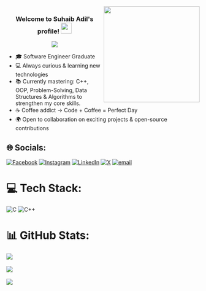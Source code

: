 <img width="250" align="right" src="https://c.tenor.com/_DOBjnGspYAAAAAM/code-coding.gif">

<h3 align="center">
  Welcome to Suhaib Adil's profile!
  <img src="https://media.giphy.com/media/hvRJCLFzcasrR4ia7z/giphy.gif" width="28">
</h3>

<!-- Typing SVG by DenverCoder1 - https://github.com/DenverCoder1/readme-typing-svg -->
<p align="center">
  <a href="https://github.com/DenverCoder1/readme-typing-svg">
    <img src="https://readme-typing-svg.herokuapp.com/?lines=Software%20Engineer;Always%20learning%20new%20things&font=Fira%20Code&center=true&width=440&height=45&color=f75c7e&vCenter=true&size=22">
  </a>
</p>


- 🎓 Software Engineer Graduate  
- 💻 Always curious & learning new technologies  
- 📚 Currently mastering: C++, OOP, Problem-Solving, Data Structures & Algorithms to strengthen my core skills.  
- ☕ Coffee addict → Code + Coffee = Perfect Day  
- 🌍 Open to collaboration on exciting projects & open-source contributions  

  

## 🌐 Socials:
[![Facebook](https://img.shields.io/badge/Facebook-%231877F2.svg?logo=Facebook&logoColor=white)](https://facebook.com/https://web.facebook.com/suhaib.adel.617850/) [![Instagram](https://img.shields.io/badge/Instagram-%23E4405F.svg?logo=Instagram&logoColor=white)](https://instagram.com/https://instagram.com/suhaibadill) [![LinkedIn](https://img.shields.io/badge/LinkedIn-%230077B5.svg?logo=linkedin&logoColor=white)](https://linkedin.com/in/https://linkedin.com/in/suhaibadill) [![X](https://img.shields.io/badge/X-black.svg?logo=X&logoColor=white)](https://x.com/https://twitter.com/suhaibadill) [![email](https://img.shields.io/badge/Email-D14836?logo=gmail&logoColor=white)](mailto:suhaibadill11@gmail.com) 



# 💻 Tech Stack:
![C](https://img.shields.io/badge/c-%2300599C.svg?style=for-the-badge&logo=c&logoColor=white) ![C++](https://img.shields.io/badge/c++-%2300599C.svg?style=for-the-badge&logo=c%2B%2B&logoColor=white)


# 📊 GitHub Stats:
![](https://github-readme-stats.vercel.app/api?username=suhaibadill&theme=dark&hide_border=false&include_all_commits=false&count_private=false)<br><br>
![](https://nirzak-streak-stats.vercel.app/?user=suhaibadill&theme=dark&hide_border=false)<br><br>
![](https://github-readme-stats.vercel.app/api/top-langs/?username=suhaibadill&theme=dark&hide_border=false&include_all_commits=false&count_private=false&layout=compact)



<!-- Proudly created with GPRM ( https://gprm.itsvg.in ) -->


